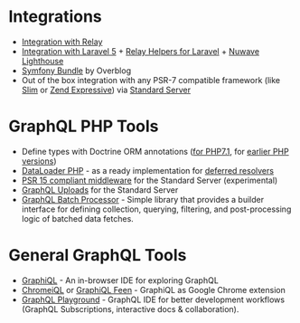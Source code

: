 # Integrations

* [Integration with Relay](https://github.com/ivome/graphql-relay-php)
* [Integration with Laravel 5](https://github.com/Folkloreatelier/laravel-graphql) + [Relay Helpers for Laravel](https://github.com/nuwave/laravel-graphql-relay) + [Nuwave Lighthouse](https://github.com/nuwave/lighthouse)
* [Symfony Bundle](https://github.com/overblog/GraphQLBundle) by Overblog
* Out of the box integration with any PSR-7 compatible framework (like [Slim](http://slimframework.com) or [Zend Expressive](http://zendframework.github.io/zend-expressive/)) via [Standard Server](executing-queries.md/#using-server)

# GraphQL PHP Tools

* Define types with Doctrine ORM annotations ([for PHP7.1](https://github.com/Ecodev/graphql-doctrine), for [earlier PHP versions](https://github.com/rahuljayaraman/doctrine-graphql))
* [DataLoader PHP](https://github.com/overblog/dataloader-php) - as a ready implementation for [deferred resolvers](data-fetching.md#solving-n1-problem)
* [PSR 15 compliant middleware](https://github.com/phps-cans/psr7-middleware-graphql) for the Standard Server (experimental)
* [GraphQL Uploads](https://github.com/Ecodev/graphql-upload) for the Standard Server
* [GraphQL Batch Processor](https://github.com/vasily-kartashov/graphql-batch-processing) - Simple library that provides a builder interface for defining collection, querying, filtering, and post-processing logic of batched data fetches. 

# General GraphQL Tools

* [GraphiQL](https://github.com/graphql/graphiql) - An in-browser IDE for exploring GraphQL
* [ChromeiQL](https://chrome.google.com/webstore/detail/chromeiql/fkkiamalmpiidkljmicmjfbieiclmeij)
  or [GraphiQL Feen](https://chrome.google.com/webstore/detail/graphiql-feen/mcbfdonlkfpbfdpimkjilhdneikhfklp) -
  GraphiQL as Google Chrome extension
* [GraphQL Playground](https://github.com/prismagraphql/graphql-playground) - GraphQL IDE for better development workflows (GraphQL Subscriptions, interactive docs & collaboration).
